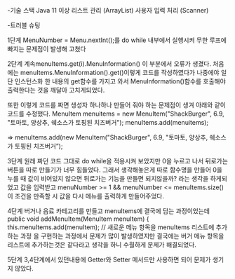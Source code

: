 
-기술 스택
Java 11 이상
리스트 관리 (ArrayList)
사용자 입력 처리 (Scanner)

-트러블 슈팅

1단계
 MenuNumber = Menu.nextInt();를 do while 내부에서 실행시켜 무한 루프에 빠지는 문제점이 발생해 고쳤다

2단계
계속menuItems.get(i).MenuInformation() 이 부분에서 오류가 생겼다.
처음에는 menuItems.MenuInformation().get()이렇게 코드를 작성하였다가
나중에야 일단 인스턴스화 한 내용의 get함수를 가지고 와서  MenuInformation()함수를 호출해야 출력한다는 것을 깨달아 고치게되었다.

또한 이렇게 코드를 짜면 생성자 하나하나 만들어 줘야 하는 문제점이 생겨 아래와 같이 코드를 수정했다.
MenuItem menuitems = new MenuItem("ShackBurger", 6.9, "토마토, 양상추, 쉑소스가 토핑된 치즈버거");
menuItems.add(menuitems);

=> menuItems.add(new MenuItem("ShackBurger", 6.9, "토마토, 양상추, 쉑소스가 토핑된 치즈버거”); 


3단계 
원래 짜던 코드 그대로 do while을 적용시켜 보았지만 0을 누르고 나서 뒤로가는 버튼을 따로 만들기가 너무 힘들었다.
그래서 생각해놓은게 따로 함수명을 만들어 0을 누를 때 값이 비어있지 않으면 뒤로가는 기능을 만들면 되지않을까? 라는 생각을 하게되었고
값을 입력받고 menuNumber >= 1 && menuNumber <= menuItems.size() 이 조건을 만족할 시 값을 다시 메뉴를 출력하게 만들어주었다.


4단계
버거나 음료 카테고리를 만들고 menuItems에 결국에 담는 과정이었는데 public void addMenuItem(MenuItem menuItem) {
    this.menuItems.add(menuItem); // 새로운 메뉴 항목을 menuItems 리스트에 추가하는 과정
    을 구현하는 과정에서 문제가 많이 발생하였지만 결국에는 버거 메뉴 항목을 리스트에 추가하는것은 같다라고 생각을 하니 수월하게 문제가 해결되었다.

5단계
3,4단계에서 있던내용에 Getter와 Setter 메서드만 사용하면 되어 문제가 생기지 않았다.
